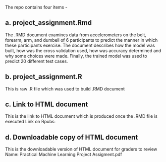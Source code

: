 The repo contains four items -

## a. project_assignment.Rmd
The .RMD document examines data from accelerometers on the belt, forearm, arm, and dumbell of 6 participants to predict the manner in which these participants exercise. The document describes how the model was built, how was the cross validation used, how was accuracy determined and why some choices were made. Finally, the trained model was used to predict 20 different test cases.

## b. project_assignment.R
This is raw .R file which was used to build .RMD document

## c. Link to HTML document
This is the link to HTML document which is produced once the .RMD file is executed
Link on Rpubs:

## d. Downloadable copy of HTML document
This is the downloadable version of HTML document for graders to review
Name: Practical Machine Learning Project Assigment.pdf





